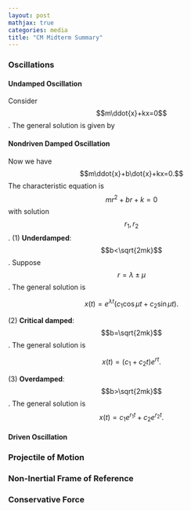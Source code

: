 ```yaml
---
layout: post
mathjax: true
categories: media
title: "CM Midterm Summary"
---
```


### Oscillations
#### Undamped Oscillation
Consider $$m\ddot{x}+kx=0$$. The general solution is given by 


#### Nondriven Damped Oscillation
Now we have $$m\ddot{x}+b\dot{x}+kx=0.$$ The characteristic equation is $$mr^2+br+k=0$$ with solution $$r_1,r_2$$.
(1) **Underdamped**: $$b<\sqrt{2mk}$$. Suppose $$r=\lambda\pm\mu$$. The general solution is

$$x(t)=e^{\lambda t}(c_1\cos\mu t+c_2\sin\mu t).$$

(2) **Critical damped**: $$b=\sqrt{2mk}$$. The general solution is

$$x(t)=(c_1+c_2t)e^{rt}.$$

(3) **Overdamped**: $$b>\sqrt{2mk}$$. The general solution is
$$x(t)=c_1e^{r_1t}+c_2e^{r_2t}.$$

#### Driven Oscillation


### Projectile of Motion


### Non-Inertial Frame of Reference


### Conservative Force
